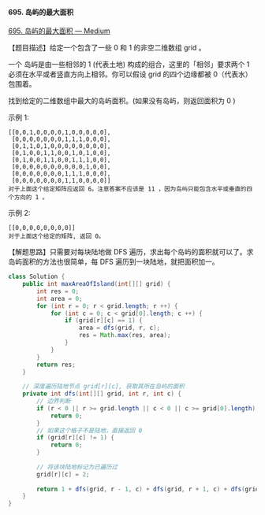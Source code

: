 #### 695. 岛屿的最大面积

[695. 岛屿的最大面积 — Medium](https://leetcode-cn.com/problems/max-area-of-island/)

【题目描述】给定一个包含了一些 0 和 1 的非空二维数组 grid 。

一个 岛屿是由一些相邻的 1 (代表土地) 构成的组合，这里的「相邻」要求两个 1 必须在水平或者竖直方向上相邻。你可以假设 grid 的四个边缘都被 0（代表水）包围着。

找到给定的二维数组中最大的岛屿面积。(如果没有岛屿，则返回面积为 0 )

示例 1:

```
[[0,0,1,0,0,0,0,1,0,0,0,0,0],
 [0,0,0,0,0,0,0,1,1,1,0,0,0],
 [0,1,1,0,1,0,0,0,0,0,0,0,0],
 [0,1,0,0,1,1,0,0,1,0,1,0,0],
 [0,1,0,0,1,1,0,0,1,1,1,0,0],
 [0,0,0,0,0,0,0,0,0,0,1,0,0],
 [0,0,0,0,0,0,0,1,1,1,0,0,0],
 [0,0,0,0,0,0,0,1,1,0,0,0,0]]
对于上面这个给定矩阵应返回 6。注意答案不应该是 11 ，因为岛屿只能包含水平或垂直的四个方向的 1 。
```

示例 2:

```
[[0,0,0,0,0,0,0,0]]
对于上面这个给定的矩阵, 返回 0。
```

【解题思路】只需要对每块陆地做 DFS 遍历，求出每个岛屿的面积就可以了。求岛屿面积的方法也很简单，每 DFS 遍历到一块陆地，就把面积加一。

```java
class Solution {
    public int maxAreaOfIsland(int[][] grid) {
        int res = 0;
        int area = 0;
        for (int r = 0; r < grid.length; r ++) {
            for (int c = 0; c < grid[0].length; c ++) {
                if (grid[r][c] == 1) {
                    area = dfs(grid, r, c);
                    res = Math.max(res, area);
                }
            }
        }
        return res;
    }
    
    // 深度遍历陆地节点 grid[r][c], 获取其所在岛屿的面积
    private int dfs(int[][] grid, int r, int c) {
        // 边界判断
        if (r < 0 || r >= grid.length || c < 0 || c >= grid[0].length) {
            return 0;
        }
        // 如果这个格子不是陆地，直接返回 0
        if (grid[r][c] != 1) {
            return 0;
        }
        
        // 将该块陆地标记为已遍历过
        grid[r][c] = 2;
        
        return 1 + dfs(grid, r - 1, c) + dfs(grid, r + 1, c) + dfs(grid, r, c - 1) + dfs(grid, r, c + 1);
    }
}
```

